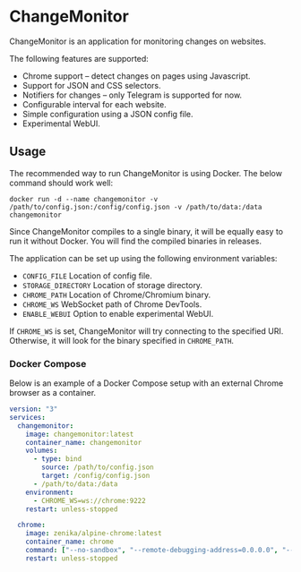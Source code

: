 # ChangeMonitor
ChangeMonitor is an application for monitoring changes on websites. 

The following features are supported:
* Chrome support – detect changes on pages using Javascript.
* Support for JSON and CSS selectors.
* Notifiers for changes – only Telegram is supported for now.
* Configurable interval for each website.
* Simple configuration using a JSON config file.
* Experimental WebUI.

## Usage
The recommended way to run ChangeMonitor is using Docker. The below command should work well:

````
docker run -d --name changemonitor -v /path/to/config.json:/config/config.json -v /path/to/data:/data changemonitor
````

Since ChangeMonitor compiles to a single binary, it will be equally easy to run it without Docker. You will find the compiled binaries in releases.

The application can be set up using the following environment variables:
* `CONFIG_FILE` Location of config file.
* `STORAGE_DIRECTORY` Location of storage directory.
* `CHROME_PATH` Location of Chrome/Chromium binary.
* `CHROME_WS` WebSocket path of Chrome DevTools.
* `ENABLE_WEBUI` Option to enable experimental WebUI.

If `CHROME_WS` is set, ChangeMonitor will try connecting to the specified URI. Otherwise, it will look for the binary specified in `CHROME_PATH`.

### Docker Compose
Below is an example of a Docker Compose setup with an external Chrome browser as a container.

````yaml
version: "3"
services:
  changemonitor:
    image: changemonitor:latest
    container_name: changemonitor
    volumes:
      - type: bind
        source: /path/to/config.json
        target: /config/config.json
      - /path/to/data:/data
    environment:
      - CHROME_WS=ws://chrome:9222
    restart: unless-stopped

  chrome:
    image: zenika/alpine-chrome:latest
    container_name: chrome
    command: ["--no-sandbox", "--remote-debugging-address=0.0.0.0", "--remote-debugging-port=9222"]
    restart: unless-stopped
````